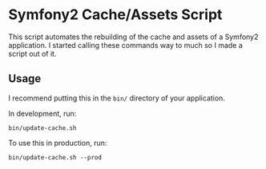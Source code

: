 Symfony2 Cache/Assets Script
============================

This script automates the rebuilding of the cache and assets of a Symfony2
application. I started calling these commands way to much so I made a script out
of it.

Usage
-----

I recommend putting this in the `bin/` directory of your application.

In development, run:

    bin/update-cache.sh


To use this in production, run:

    bin/update-cache.sh --prod
